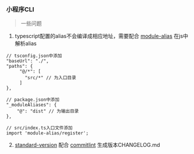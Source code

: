 ### 小程序CLI

> 一些问题

1. typescript配置的alias不会编译成相应地址，需要配合 [module-alias](https://github.com/ilearnio/module-alias) 在js中解析alias
```
// tsconfig.json中添加
"baseUrl": "./",
"paths": {
     "@/*": [
       "src/*" // 为入口目录
     ]
},   

// package.json中添加    
"_moduleAliases": {
    "@": "dist" // 为输出目录
},

// src/index.ts入口文件添加
import 'module-alias/register';
```
2. [standard-version](https://github.com/conventional-changelog/standard-version) 配合 [commitlint](https://github.com/conventional-changelog/commitlint) 生成版本CHANGELOG.md
